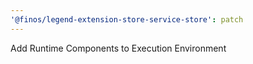 ```yaml
---
'@finos/legend-extension-store-service-store': patch
---
```


Add Runtime Components to Execution Environment
